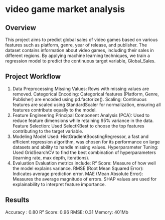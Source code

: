 # video game market analysis

## Overview
This project aims to predict global sales of video games based on various features such as platform, genre, year of release, and publisher. The dataset contains information about video games, including their sales in different regions. By applying machine learning techniques, we train a regression model to predict the continuous target variable, Global_Sales.

## Project Workflow
1. Data Preprocessing
Missing Values: Rows with missing values are removed.
Categorical Encoding: Categorical features (Platform, Genre, Publisher) are encoded using pd.factorize().
Scaling: Continuous features are scaled using StandardScaler for normalization, ensuring all features contribute equally to the model.
2. Feature Engineering
Principal Component Analysis (PCA): Used to reduce feature dimensions while retaining 95% variance in the data.
Feature Selection: Used SelectKBest to choose the top features contributing to the target variable.
3. Modeling
Model Used: HistGradientBoostingRegressor, a fast and efficient regression algorithm, was chosen for its performance on large datasets and ability to handle missing values.
Hyperparameter Tuning: Used GridSearchCV to find the best combination of hyperparameters (learning rate, max depth, iterations).
4. Evaluation
Evaluation metrics include:
R² Score: Measure of how well the model explains variance.
RMSE (Root Mean Squared Error): Indicates average prediction error.
MAE (Mean Absolute Error): Measures the average magnitude of errors.
SHAP values are used for explainability to interpret feature importance.

## Results 
Accuracy : 0.80
R² Score: 0.96
RMSE: 0.31
Memory: 401Mb
